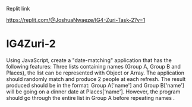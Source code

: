 Replit link


https://replit.com/@JoshuaNwaeze/IG4-Zuri-Task-2?v=1





# IG4Zuri-2
Using JavaScript, create a "date-matching" application that has the following features:  Three lists containing names (Group A, Group B and Places), the list can be represented with Object or Array.  The application should randomly match and produce 2 people at each refresh.  The result produced should be in the format: Group A['name'] and Group B['name'] will be going on a dinner date at Places['name']. However, the program should go through the entire list in Group A before repeating names .
